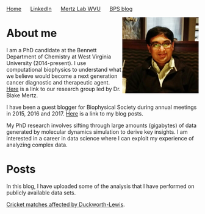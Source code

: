 
[Home](https://chitrakgupta.github.io) &nbsp;&nbsp;&nbsp;&nbsp; [LinkedIn](https://www.linkedin.com/in/chitrak-gupta-5474b9115/) &nbsp;&nbsp;&nbsp;&nbsp; [Mertz Lab WVU](www.mertzlab-biophysics.com) &nbsp;&nbsp;&nbsp;&nbsp; [BPS blog](https://biophysicalsociety.wordpress.com/author/chgupta/)

<img style="float: right;" src="./Chitrak_blogpic.jpg" alt="Drawing" height="200" width="200"/>

# About me

I am a PhD candidate at the Bennett Department of Chemistry at West Virginia University (2014-present). I use computational biophysics to understand what we believe would become a next generation cancer diagnostic and therapeutic agent. [Here](http://www.mertzlab-biophysics.com) is a link to our research group led by Dr. Blake Mertz.

I have been a guest blogger for Biophysical Society during annual meetings in 2015, 2016 and 2017. [Here](https://biophysicalsociety.wordpress.com/author/chgupta/) is a link to my blog posts.

My PhD research involves sifting through large amounts (gigabytes) of data generated by molecular dynamics simulation to derive key insights. I am interested in a career in data science where I can exploit my experience of analyzing complex data.

# Posts

In this blog, I have uploaded some of the analysis that I have performed on publicly available data sets.

[Cricket matches affected by Duckworth-Lewis](https://chitrakgupta.github.io/Cricket-DuckworthLewis/).
